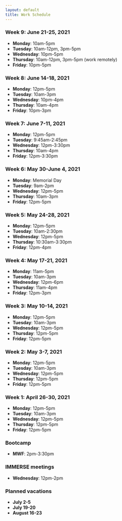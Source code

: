 ```yaml
---
layout: default
title: Work Schedule
---
```


### Week 9: June 21-25, 2021

* **Monday**: 10am-5pm
* **Tuesday**: 10am-12pm, 3pm-5pm
* **Wednesday**: 10pm-5pm
* **Thursday**: 10am-12pm, 3pm-5pm (work remotely)
* **Friday**: 10pm-5pm

### Week 8: June 14-18, 2021

* **Monday**: 12pm-5pm
* **Tuesday**: 10am-3pm
* **Wednesday**: 10pm-4pm
* **Thursday**: 10am-4pm
* **Friday**: 10pm-3pm

### Week 7: June 7-11, 2021

* **Monday**: 12pm-5pm
* **Tuesday**: 9:45am-2:45pm
* **Wednesday**: 12pm-3:30pm
* **Thursday**: 10am-4pm
* **Friday**: 12pm-3:30pm

### Week 6: May 30-June 4, 2021

* **Monday**: Memorial Day
* **Tuesday**: 9am-2pm
* **Wednesday**: 12pm-5pm
* **Thursday**: 10am-3pm
* **Friday**: 12pm-5pm

### Week 5: May 24-28, 2021

* **Monday**: 12pm-5pm
* **Tuesday**: 10am-2:30pm
* **Wednesday**: 12pm-5pm
* **Thursday**: 10:30am-3:30pm
* **Friday**: 12pm-4pm

### Week 4: May 17-21, 2021

* **Monday**: 11am-5pm
* **Tuesday**: 10am-3pm
* **Wednesday**: 12pm-6pm
* **Thursday**: 11am-4pm
* **Friday**: 12pm-3pm

### Week 3: May 10-14, 2021

* **Monday**: 12pm-5pm
* **Tuesday**: 10am-3pm
* **Wednesday**: 12pm-5pm
* **Thursday**: 12pm-5pm
* **Friday**: 12pm-5pm

### Week 2: May 3-7, 2021

* **Monday**: 12pm-5pm
* **Tuesday**: 10am-3pm
* **Wednesday**: 12pm-5pm
* **Thursday**: 12pm-5pm
* **Friday**: 12pm-5pm

### Week 1: April 26-30, 2021

* **Monday**: 12pm-5pm
* **Tuesday**: 10am-3pm
* **Wednesday**: 12pm-5pm
* **Thursday**: 12pm-5pm
* **Friday**: 12pm-5pm

### Bootcamp
* **MWF**: 2pm-3:30pm

### IMMERSE meetings
* **Wednesday**: 12pm-2pm

### Planned vacations
* **July 2-5**
* **July 19-20**
* **August 16-23**
